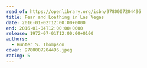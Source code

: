 ```yaml
---
read_of: https://openlibrary.org/isbn/9780007204496
title: Fear and Loathing in Las Vegas
date: 2016-01-02T12:00:00+0000
end: 2016-01-04T12:00:00+0000
release: 1972-07-01T12:00:00+0100
authors:
  - Hunter S. Thompson
cover: 9780007204496.jpeg
rating: 5
---
```


